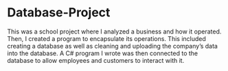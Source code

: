# Database-Project
This was a school project where I analyzed a business and how it operated. Then, I created a program to encapsulate its operations. This included creating a database as well as cleaning and uploading the company’s data into the database. A C# program I wrote was then connected to the database to allow employees and customers to interact with it.
